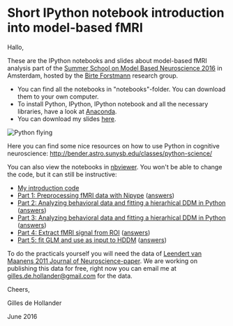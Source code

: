 # Short IPython notebook introduction into model-based fMRI

Hallo, 

These are the IPython notebooks and slides about model-based fMRI analysis part
of the [Summer School on Model Based Neuroscience
2016](http://modelbasedneuroscience.com/index.html) in Amsterdam, hosted by the
[Birte Forstmann](http://www.birteforstmann.com/) research group.

 * You can find all the notebooks in "notebooks"-folder. You can download them to
your own computer. 
 * To install Python, IPython, IPython notebook and all the
necessary libraries, have a look at [Anaconda](http://continuum.io/downloads).
 * You can download my slides [here](https://raw.githubusercontent.com/Gilles86/summerschool_fmri2016/master/slides.pdf).

![Python flying](http://bender.astro.sunysb.edu/classes/python-science/python.png)

Here you can find some nice resources on how to use Python in cognitive neuroscience:
http://bender.astro.sunysb.edu/classes/python-science/


You can also view the notebooks in [nbviewer](http://nbviewer.ipython.org/).
You won't be able to change the code, but it can still be instructive:

* [My introduction code](http://nbviewer.ipython.org/github/Gilles86/summerschool_modelbased_fmri/blob/master/notebooks/Introduction.ipynb)
* [Part 1: Preprocessing fMRI data with Nipype](http://nbviewer.ipython.org/github/Gilles86/summerschool_modelbased_fmri/blob/master/notebooks/model_based_neuroscience/part1_preprocessing_pipeline.ipynb) ([answers](http://nbviewer.ipython.org/github/Gilles86/summerschool_modelbased_fmri/blob/master/notebooks/model_based_neuroscience/part1_preprocessing_pipeline_answer.ipynb))
* [Part 2: Analyzing behavioral data and fitting a hierarhical DDM in Python](http://nbviewer.ipython.org/github/Gilles86/summerschool_modelbased_fmri/blob/master/notebooks/model_based_neuroscience/part2_hddm.ipynb) ([answers](http://nbviewer.ipython.org/github/Gilles86/summerschool_modelbased_fmri/blob/master/notebooks/model_based_neuroscience/part2_hddm_answers.ipynb))
* [Part 3: Analyzing behavioral data and fitting a hierarhical DDM in Python](http://nbviewer.ipython.org/github/Gilles86/summerschool_modelbased_fmri/blob/master/notebooks/model_based_neuroscience/part3_registration.ipynb) ([answers](http://nbviewer.ipython.org/github/Gilles86/summerschool_modelbased_fmri/blob/master/notebooks/model_based_neuroscience/part3_registration_answers.ipynb))
* [Part 4: Extract fMRI signal from ROI](http://nbviewer.ipython.org/github/Gilles86/summerschool_modelbased_fmri/blob/master/notebooks/model_based_neuroscience/part4_extract_signal.ipynb) ([answers](http://nbviewer.ipython.org/github/Gilles86/summerschool_modelbased_fmri/blob/master/notebooks/model_based_neuroscience/part4_extract_signal_answers.ipynb))
* [ Part 5: fit GLM and use as input to HDDM](http://nbviewer.ipython.org/github/Gilles86/summerschool_modelbased_fmri/blob/master/notebooks/model_based_neuroscience/part5_joint_modelling.ipynb) ([answers](http://nbviewer.ipython.org/github/Gilles86/summerschool_modelbased_fmri/blob/master/notebooks/model_based_neuroscience/part5_joint_modelling_answers.ipynb))

To do the practicals yourself you will need the data of [Leendert van Maanens 2011 Journal of Neuroscience-paper](http://www.jneurosci.org/cgi/pmidlookup?view=long&pmid=22131410). We are working on publishing this data for free, right now you can email me at [gilles.de.hollander@gmail.com](mailto:gilles.de.hollander@gmail.com) for the data.

Cheers,

Gilles de Hollander

June 2016
